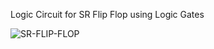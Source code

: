 Logic Circuit for SR Flip Flop using Logic Gates 

![SR-FLIP-FLOP](https://user-images.githubusercontent.com/110713458/235492224-d8e0d81b-e78d-446a-941d-ab07050ef30f.jpg)
